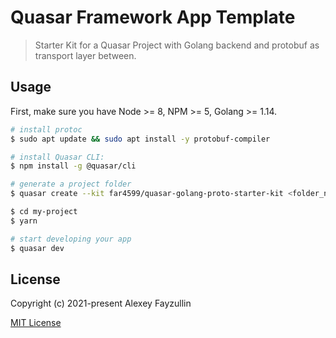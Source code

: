 # Quasar Framework App Template
> Starter Kit for a Quasar Project with Golang backend and protobuf as transport layer between.

## Usage

First, make sure you have Node >= 8, NPM >= 5, Golang >= 1.14.

``` bash
# install protoc
$ sudo apt update && sudo apt install -y protobuf-compiler

# install Quasar CLI:
$ npm install -g @quasar/cli

# generate a project folder
$ quasar create --kit far4599/quasar-golang-proto-starter-kit <folder_name>

$ cd my-project
$ yarn

# start developing your app
$ quasar dev
```

## License

Copyright (c) 2021-present Alexey Fayzullin

[MIT License](http://en.wikipedia.org/wiki/MIT_License)
